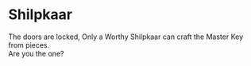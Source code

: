 # Shilpkaar
The doors are locked, Only a Worthy Shilpkaar can craft the Master Key from pieces.  
Are you the one?

